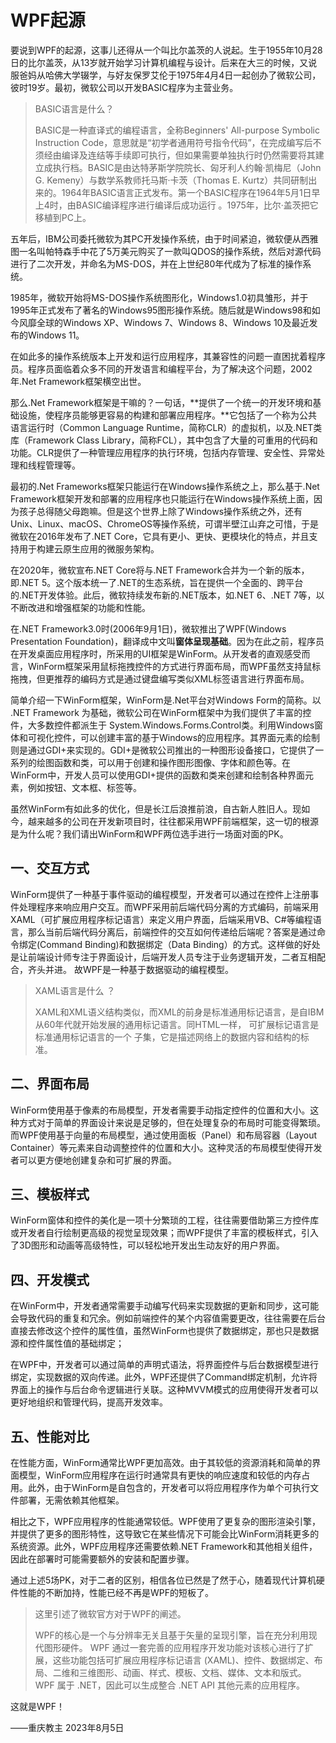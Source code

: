 # WPF起源
要说到WPF的起源，这事儿还得从一个叫比尔盖茨的人说起。生于1955年10月28日的比尔盖茨，从13岁就开始学习计算机编程与设计。后来在大三的时候，又说服爸妈从哈佛大学辍学，与好友保罗艾伦于1975年4月4日一起创办了微软公司，彼时19岁。最初，微软公司以开发BASIC程序为主营业务。

> BASIC语言是什么？
> 
> BASIC是一种直译式的编程语言，全称Beginners' All-purpose Symbolic Instruction Code，意思就是“初学者通用符号指令代码”，在完成编写后不须经由编译及连结等手续即可执行，但如果需要单独执行时仍然需要将其建立成执行档。BASIC是由达特茅斯学院院长、匈牙利人约翰·凯梅尼（John G. Kemeny）与数学系教师托马斯·卡茨（Thomas E. Kurtz）共同研制出来的。1964年BASIC语言正式发布。第一个BASIC程序在1964年5月1日早上4时，由BASIC编译程序进行编译后成功运行 。1975年，比尔·盖茨把它移植到PC上。

五年后，IBM公司委托微软为其PC开发操作系统，由于时间紧迫，微软便从西雅图一名叫帕特森手中花了5万美元购买了一款叫QDOS的操作系统，然后对源代码进行了二次开发，并命名为MS-DOS，并在上世纪80年代成为了标准的操作系统。

1985年，微软开始将MS-DOS操作系统图形化，Windows1.0初具雏形，并于1995年正式发布了著名的Windows95图形操作系统。随后就是Windows98和如今风靡全球的Windows XP、Windows 7、Windows 8、Windows 10及最近发布的Windows 11。

在如此多的操作系统版本上开发和运行应用程序，其兼容性的问题一直困扰着程序员。程序员面临着众多不同的开发语言和编程平台，为了解决这个问题，2002年.Net Framework框架横空出世。

那么.Net Framework框架是干嘛的？一句话，**提供了一个统一的开发环境和基础设施，使程序员能够更容易的构建和部署应用程序。**它包括了一个称为公共语言运行时（Common Language Runtime，简称CLR）的虚拟机，以及.NET类库（Framework Class Library，简称FCL），其中包含了大量的可重用的代码和功能。CLR提供了一种管理应用程序的执行环境，包括内存管理、安全性、异常处理和线程管理等。

最初的.Net Frameworks框架只能运行在Windows操作系统之上，那么基于.Net Framework框架开发和部署的应用程序也只能运行在Windows操作系统上面，因为孩子总得随父母跑嘛。但是这个世界上除了Windows操作系统之外，还有Unix、Linux、macOS、ChromeOS等操作系统，可谓半壁江山弃之可惜，于是微软在2016年发布了.NET Core，它具有更小、更快、更模块化的特点，并且支持用于构建云原生应用的微服务架构。

在2020年，微软宣布.NET Core将与.NET Framework合并为一个新的版本，即.NET 5。这个版本统一了.NET的生态系统，旨在提供一个全面的、跨平台的.NET开发体验。此后，微软持续发布新的.NET版本，如.NET 6、.NET 7等，以不断改进和增强框架的功能和性能。

在.NET Framework3.0时(2006年9月1日)，微软推出了WPF(Windows Presentation Foundation)，翻译成中文叫**窗体呈现基础**。因为在此之前，程序员在开发桌面应用程序时，所采用的UI框架是WinForm。从开发者的直观感受而言，WinForm框架采用鼠标拖拽控件的方式进行界面布局，而WPF虽然支持鼠标拖拽，但更推荐的编码方式是通过键盘编写类似XML标签语言进行界面布局。

简单介绍一下WinForm框架，WinForm是.Net平台对Windows Form的简称。以 .NET Framework 为基础，微软公司在WinForm框架中为我们提供了丰富的控件，大多数控件都派生于 System.Windows.Forms.Control类。利用Windows窗体和可视化控件，可以创建丰富的基于Windows的应用程序。其界面元素的绘制则是通过GDI+来实现的。GDI+是微软公司推出的一种图形设备接口，它提供了一系列的绘图函数和类，可以用于创建和操作图形图像、字体和颜色等。在WinForm中，开发人员可以使用GDI+提供的函数和类来创建和绘制各种界面元素，例如按钮、文本框、标签等。

虽然WinForm有如此多的优化，但是长江后浪推前浪，自古新人胜旧人。现如今，越来越多的公司在开发新项目时，往往都采用WPF前端框架，这一切的根源是为什么呢？我们请出WinForm和WPF两位选手进行一场面对面的PK。

## 一、交互方式

WinForm提供了一种基于事件驱动的编程模型，开发者可以通过在控件上注册事件处理程序来响应用户交互。而WPF采用前后端代码分离的方式编码，前端采用XAML（可扩展应用程序标记语言）来定义用户界面，后端采用VB、C#等编程语言，那么当前后端代码分离后，前端控件的交互如何传递给后端呢？答案是通过命令绑定(Command Binding)和数据绑定（Data Binding）的方式。这样做的好处是让前端设计师专注于界面设计，后端开发人员专注于业务逻辑开发，二者互相配合，齐头并进。 故WPF是一种基于数据驱动的编程模型。

> XAML语言是什么 ？
> 
> XAML和XML语义结构类似，而XML的前身是标准通用标记语言，是自IBM从60年代就开始发展的通用标记语言。同HTML一样， 可扩展标记语言是标准通用标记语言的一个 子集，它是描述网络上的数据内容和结构的标准。

## 二、界面布局

WinForm使用基于像素的布局模型，开发者需要手动指定控件的位置和大小。这种方式对于简单的界面设计来说是足够的，但在处理复杂的布局时可能变得繁琐。而WPF使用基于向量的布局模型，通过使用面板（Panel）和布局容器（Layout Container）等元素来自动调整控件的位置和大小。这种灵活的布局模型使得开发者可以更方便地创建复杂和可扩展的界面。

## 三、模板样式

WinForm窗体和控件的美化是一项十分繁琐的工程，往往需要借助第三方控件库或开发者自行绘制更高级的视觉呈现效果；而WPF提供了丰富的模板样式，引入了3D图形和动画等高级特性，可以轻松地开发出生动友好的用户界面。

## 四、开发模式

在WinForm中，开发者通常需要手动编写代码来实现数据的更新和同步，这可能会导致代码的重复和冗余。例如前端控件的某个内容值需要更改，往往需要在后台直接去修改这个控件的属性值，虽然WinForm也提供了数据绑定，那也只是数据源和控件属性值的基础绑定；

在WPF中，开发者可以通过简单的声明式语法，将界面控件与后台数据模型进行绑定，实现数据的双向传递。此外，WPF还提供了Command绑定机制，允许将界面上的操作与后台命令逻辑进行关联。这种MVVM模式的应用使得开发者可以更好地组织和管理代码，提高开发效率。

## 五、性能对比

在性能方面，WinForm通常比WPF更加高效。由于其较低的资源消耗和简单的界面模型，WinForm应用程序在运行时通常具有更快的响应速度和较低的内存占用。此外，由于WinForm是自包含的，开发者可以将应用程序作为单个可执行文件部署，无需依赖其他框架。

相比之下，WPF应用程序的性能通常较低。WPF使用了更复杂的图形渲染引擎，并提供了更多的图形特性，这导致它在某些情况下可能会比WinForm消耗更多的系统资源。此外，WPF应用程序还需要依赖.NET Framework和其他相关组件，因此在部署时可能需要额外的安装和配置步骤。

通过上述5场PK，对于二者的区别，相信各位已然是了然于心，随着现代计算机硬件性能的不断加持，性能已经不再是WPF的短板了。

> 这里引述了微软官方对于WPF的阐述。
> 
> WPF的核心是一个与分辨率无关且基于矢量的呈现引擎，旨在充分利用现代图形硬件。 WPF 通过一套完善的应用程序开发功能对该核心进行了扩展，这些功能包括可扩展应用程序标记语言 (XAML)、控件、数据绑定、布局、二维和三维图形、动画、样式、模板、文档、媒体、文本和版式。 WPF 属于 .NET，因此可以生成整合 .NET API 其他元素的应用程序。

这就是WPF！

——重庆教主 2023年8月5日